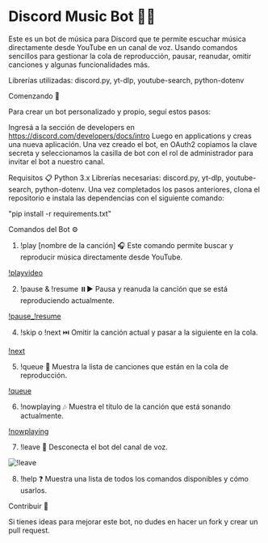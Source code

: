 
# Discord Music Bot 🎵🎶


Este es un bot de música para Discord que te permite escuchar música directamente desde YouTube en un canal de voz. Usando comandos sencillos para gestionar la cola de reproducción, pausar, reanudar, omitir canciones y algunas funcionalidades más.

Librerías utilizadas: discord.py, yt-dlp, youtube-search, python-dotenv

Comenzando 🚀

Para crear un bot personalizado y propio, seguí estos pasos:

Ingresá a la sección de developers en https://discord.com/developers/docs/intro
Luego en applications y creas una nueva aplicación.
Una vez creado el bot, en OAuth2 copiamos la clave secreta y seleccionamos la casilla de bot con el rol de administrador para invitar el bot a nuestro canal.


Requisitos 📋
Python 3.x
Librerías necesarias: discord.py, yt-dlp, youtube-search, python-dotenv.
Una vez completados los pasos anteriores, clona el repositorio e instala las dependencias con el siguiente comando:

"pip install -r requirements.txt"


Comandos del Bot ⚙️

1. !play [nombre de la canción] 🎧
Este comando permite buscar y reproducir música directamente desde YouTube.

[!playvideo](https://github.com/user-attachments/assets/3aa24a11-529d-441a-a38b-afecc17eb607)

2. !pause & !resume ⏸️▶️
Pausa y reanuda la canción que se está reproduciendo actualmente.

[!pause_!resume](https://github.com/user-attachments/assets/be94ce71-1045-489f-92aa-175abdfc900a)


4. !skip o !next ⏭️
Omitir la canción actual y pasar a la siguiente en la cola.

[!next](https://github.com/user-attachments/assets/a911e7e8-a729-4d8c-93f0-6f2920e67381)

5. !queue 📜
Muestra la lista de canciones que están en la cola de reproducción.

[!queue](https://github.com/user-attachments/assets/427ebbda-177e-4389-9ba2-ebb57fa96ca6)

6. !nowplaying 🎶
Muestra el título de la canción que está sonando actualmente.

[!nowplaying](https://github.com/user-attachments/assets/23a6aae3-8f0e-40b4-a816-b0de6383c8e8)

7. !leave 👋
Desconecta el bot del canal de voz.

![!leave](https://github.com/user-attachments/assets/d37b3e7a-e053-4bbe-bb91-9fb50bf495e9)

8. !help ❓
Muestra una lista de todos los comandos disponibles y cómo usarlos.

Contribuir 🤝

Si tienes ideas para mejorar este bot, no dudes en hacer un fork y crear un pull request.




